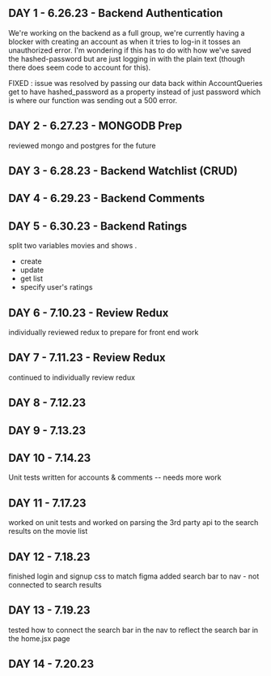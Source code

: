 ## DAY 1 - 6.26.23 - Backend Authentication
We're working on the backend as a full group, we're currently having a blocker with creating an account as when it tries to log-in it tosses an unauthorized error. I'm wondering if this has to do with how we've saved the hashed-password but are just logging in with the plain text (though there does seem code to account for this).

FIXED : issue was resolved by passing our data back within AccountQueries get to have hashed_password as a property instead of just password which is where our function was sending out a 500 error.

## DAY 2 - 6.27.23 - MONGODB Prep
reviewed mongo and postgres for the future

## DAY 3 - 6.28.23 - Backend Watchlist (CRUD)

## DAY 4 - 6.29.23 - Backend Comments


## DAY 5 - 6.30.23 - Backend Ratings
split two variables movies and shows .
* create
* update
* get list
* specify user's ratings

## DAY 6 - 7.10.23 - Review Redux
individually reviewed redux to prepare for front end work

## DAY 7 - 7.11.23 - Review Redux
continued to individually review redux

## DAY 8 - 7.12.23

## DAY 9 - 7.13.23

## DAY 10 - 7.14.23
Unit tests written for accounts & comments -- needs more work

## DAY 11 - 7.17.23
worked on unit tests and worked on parsing the 3rd party api to the search results on the movie list

## DAY 12 - 7.18.23
finished login and signup css to match figma
added search bar to nav - not connected to search results


## DAY 13 - 7.19.23
tested how to connect the search bar in the nav to reflect the search bar in the home.jsx page

## DAY 14 - 7.20.23
